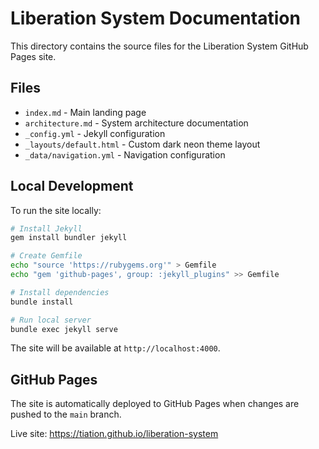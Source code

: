 # Liberation System Documentation

This directory contains the source files for the Liberation System GitHub Pages site.

## Files

- `index.md` - Main landing page
- `architecture.md` - System architecture documentation
- `_config.yml` - Jekyll configuration
- `_layouts/default.html` - Custom dark neon theme layout
- `_data/navigation.yml` - Navigation configuration

## Local Development

To run the site locally:

```bash
# Install Jekyll
gem install bundler jekyll

# Create Gemfile
echo "source 'https://rubygems.org'" > Gemfile
echo "gem 'github-pages', group: :jekyll_plugins" >> Gemfile

# Install dependencies
bundle install

# Run local server
bundle exec jekyll serve
```

The site will be available at `http://localhost:4000`.

## GitHub Pages

The site is automatically deployed to GitHub Pages when changes are pushed to the `main` branch.

Live site: https://tiation.github.io/liberation-system
